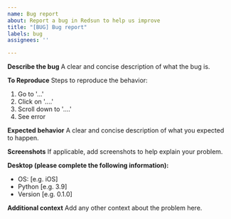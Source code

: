 ```yaml
---
name: Bug report
about: Report a bug in Redsun to help us improve
title: "[BUG] Bug report"
labels: bug
assignees: ''

---
```


**Describe the bug**
A clear and concise description of what the bug is.

**To Reproduce**
Steps to reproduce the behavior:
1. Go to '...'
2. Click on '....'
3. Scroll down to '....'
4. See error

**Expected behavior**
A clear and concise description of what you expected to happen.

**Screenshots**
If applicable, add screenshots to help explain your problem.

**Desktop (please complete the following information):**
 - OS: [e.g. iOS]
 - Python [e.g. 3.9]
 - Version [e.g. 0.1.0]

**Additional context**
Add any other context about the problem here.
